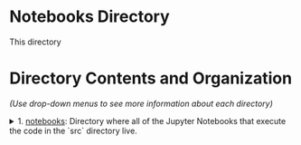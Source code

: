# Notebooks Directory
This directory 

# Directory Contents and Organization
*(Use drop-down menus to see more information about each directory)*
<details>
<summary>1. <a href="https://github.com/gosebastian12/Set_Piece_Strategy/tree/main/notebooks">notebooks</a>: Directory where all of the Jupyter Notebooks that execute the code in the `src` directory live.</summary>
  <ol>
      <ol>
      	<li><code>1_Obtaining_Set_Piece_Data.ipynb</code>: The intented use of this notebook is to provide a space where the user can run all of the code written in the `common_tasks`, `data_loader`, `set_piece_extractor`, and `feature_engineering` scripts that are found in the `src.data` sub-module. The end result should be a collection of, what we call in this project, set piece sequences which are a collection of all of the events that corresponding to the attacking effort started by a particular set piece event. This collection of events is saved in the `compiled_sequences` sub-directory found in the `data/interim` directory.</li>
      	<li><code>2_Clustering_Investigation.ipynb</code>: The intended use of this notebook is to provide a space where the user can run all of the initial clustering model efforts with the set piece sequence data. The goal of this modeling effort is to arrive at a set of clustering predictions that can differentiate between different set piece strategies that teams employ throughout matches. The decision of which strategy to use can be dependent on game situation (i.e., score, time, etc...), player personnel, and league characteristics, opposition, and coaching philosophy to name a few possible factors. The final goal is to arrive a set of explanation for what each cluster is characterized by to inspire future exploration.</li>
      </ol>
  </ol>
</details>